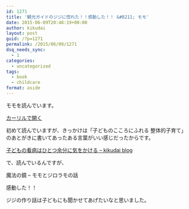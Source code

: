 ```yaml
---
id: 1271
title: '観光ガイドのジジに惚れた！！感動した！！ &#8211; モモ'
date: 2015-06-09T20:48:19+00:00
author: kikudai
layout: post
guid: /?p=1271
permalink: /2015/06/09/1271
dsq_needs_sync:
  - 1
categories:
  - uncategorized
tags:
  - book
  - childcare
format: aside
---
```

モモを読んでいます。

<a class="calil-widget" href="http://calil.jp/book/4001141272" data-widget-isbn="4001141272" data-widget-appkey="58f03cb403271b112a914da4ea971431" data-widget-width="100%" data-widget-associateid="kikudai-22" data-widget-image="true" data-widget-title="モモ (岩波少年文庫(127))" data-widget-author="ミヒャエル・エンデ">カーリルで開く</a>

初めて読んでいますが、きっかけは「子どものこころにふれる 整体的子育て」のあとがきに書いてあったある言葉がいい感じだったからです。

[子どもの看病はひとつ余分に気をかける &#8211; kikudai blog](/2015/06/05/1231)

で、読んでいるんですが、

魔法の鏡 &#8211; モモとジロラモの話

感動した！！

ジジの作り話は子どもにも聞かせてあげたいなと思いました。